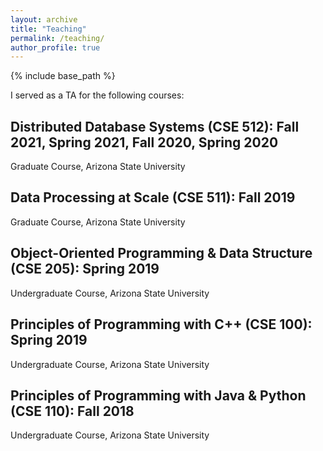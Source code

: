 ```yaml
---
layout: archive
title: "Teaching"
permalink: /teaching/
author_profile: true
---
```


{% include base_path %}

I served as a TA for the following courses:

Distributed Database Systems (CSE 512): Fall 2021, Spring 2021, Fall 2020, Spring 2020
------
Graduate Course, Arizona State University

Data Processing at Scale (CSE 511): Fall 2019
------
Graduate Course, Arizona State University

Object-Oriented Programming & Data Structure (CSE 205): Spring 2019
------
Undergraduate Course, Arizona State University

Principles of Programming with C++ (CSE 100): Spring 2019
------
Undergraduate Course, Arizona State University

Principles of Programming with Java & Python (CSE 110): Fall 2018
------
Undergraduate Course, Arizona State University

